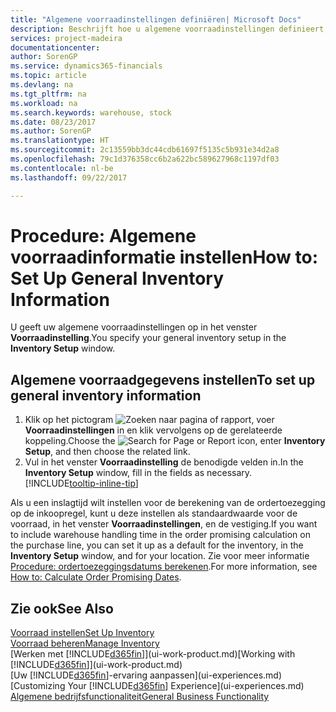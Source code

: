 ```yaml
---
title: "Algemene voorraadinstellingen definiëren| Microsoft Docs"
description: Beschrijft hoe u algemene voorraadinstellingen definieert, zoals nummerreeksen en locaties, zodat u bijvoorbeeld uw magazijn en voorraad kunt beheren.
services: project-madeira
documentationcenter: 
author: SorenGP
ms.service: dynamics365-financials
ms.topic: article
ms.devlang: na
ms.tgt_pltfrm: na
ms.workload: na
ms.search.keywords: warehouse, stock
ms.date: 08/23/2017
ms.author: SorenGP
ms.translationtype: HT
ms.sourcegitcommit: 2c13559bb3dc44cdb61697f5135c5b931e34d2a8
ms.openlocfilehash: 79c1d376358cc6b2a622bc589627968c1197df03
ms.contentlocale: nl-be
ms.lasthandoff: 09/22/2017

---
```

# <a name="how-to-set-up-general-inventory-information"></a><span data-ttu-id="ba8b7-103">Procedure: Algemene voorraadinformatie instellen</span><span class="sxs-lookup"><span data-stu-id="ba8b7-103">How to: Set Up General Inventory Information</span></span>
<span data-ttu-id="ba8b7-104">U geeft uw algemene voorraadinstellingen op in het venster **Voorraadinstelling**.</span><span class="sxs-lookup"><span data-stu-id="ba8b7-104">You specify your general inventory setup in the **Inventory Setup** window.</span></span>

## <a name="to-set-up-general-inventory-information"></a><span data-ttu-id="ba8b7-105">Algemene voorraadgegevens instellen</span><span class="sxs-lookup"><span data-stu-id="ba8b7-105">To set up general inventory information</span></span>
1. <span data-ttu-id="ba8b7-106">Klik op het pictogram ![Zoeken naar pagina of rapport](media/ui-search/search_small.png "pictogram Zoeken naar pagina of rapport"), voer **Voorraadinstellingen** in en klik vervolgens op de gerelateerde koppeling.</span><span class="sxs-lookup"><span data-stu-id="ba8b7-106">Choose the ![Search for Page or Report](media/ui-search/search_small.png "Search for Page or Report icon") icon, enter **Inventory Setup**, and then choose the related link.</span></span>
2. <span data-ttu-id="ba8b7-107">Vul in het venster **Voorraadinstelling** de benodigde velden in.</span><span class="sxs-lookup"><span data-stu-id="ba8b7-107">In the **Inventory Setup** window, fill in the fields as necessary.</span></span> [!INCLUDE[tooltip-inline-tip](includes/tooltip-inline-tip_md.md)]

<span data-ttu-id="ba8b7-108">Als u een inslagtijd wilt instellen voor de berekening van de ordertoezegging op de inkoopregel, kunt u deze instellen als standaardwaarde voor de voorraad, in het venster **Voorraadinstellingen**, en de vestiging.</span><span class="sxs-lookup"><span data-stu-id="ba8b7-108">If you want to include warehouse handling time in the order promising calculation on the purchase line, you can set it up as a default for the inventory, in the **Inventory Setup** window, and for your location.</span></span> <span data-ttu-id="ba8b7-109">Zie voor meer informatie [Procedure: ordertoezeggingsdatums berekenen](sales-how-to-calculate-order-promising-dates.md).</span><span class="sxs-lookup"><span data-stu-id="ba8b7-109">For more information, see [How to: Calculate Order Promising Dates](sales-how-to-calculate-order-promising-dates.md).</span></span>  

## <a name="see-also"></a><span data-ttu-id="ba8b7-110">Zie ook</span><span class="sxs-lookup"><span data-stu-id="ba8b7-110">See Also</span></span>
[<span data-ttu-id="ba8b7-111">Voorraad instellen</span><span class="sxs-lookup"><span data-stu-id="ba8b7-111">Set Up Inventory</span></span>](inventory-setup-inventory.md)  
[<span data-ttu-id="ba8b7-112">Voorraad beheren</span><span class="sxs-lookup"><span data-stu-id="ba8b7-112">Manage Inventory</span></span>](inventory-manage-inventory.md)  
<span data-ttu-id="ba8b7-113">[Werken met [!INCLUDE[d365fin](includes/d365fin_md.md)]](ui-work-product.md)</span><span class="sxs-lookup"><span data-stu-id="ba8b7-113">[Working with [!INCLUDE[d365fin](includes/d365fin_md.md)]](ui-work-product.md)</span></span>  
<span data-ttu-id="ba8b7-114">[Uw [!INCLUDE[d365fin](includes/d365fin_md.md)]-ervaring aanpassen](ui-experiences.md)</span><span class="sxs-lookup"><span data-stu-id="ba8b7-114">[Customizing Your [!INCLUDE[d365fin](includes/d365fin_md.md)] Experience](ui-experiences.md)</span></span>  
[<span data-ttu-id="ba8b7-115">Algemene bedrijfsfunctionaliteit</span><span class="sxs-lookup"><span data-stu-id="ba8b7-115">General Business Functionality</span></span>](ui-across-business-areas.md)

